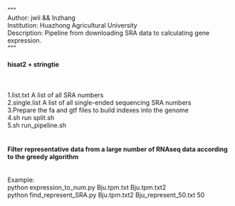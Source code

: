 """<br>
Author: jwli && lnzhang<br>
Institution: Huazhong Agricultural University<br>
Description: Pipeline from downloading SRA data to calculating gene expression.<br>
"""<br>
<h4>hisat2 + stringtie</h4> <br>
<br>
1.list.txt         A list of all SRA numbers<br>
2.single.list      A list of all single-ended sequencing SRA numbers<br>
3.Prepare the fa and gtf files to build indexes into the genome<br>
4.sh run split.sh<br>
5.sh run_pipeline.sh<br>

<br>
<h4>Filter representative data from a large number of RNAseq data according to the greedy algorithm</h4> <br>
Example:
<br>
python expression_to_num.py Bju.tpm.txt Bju.tpm.txt2
<br>
python find_represent_SRA.py Bju.tpm.txt2 Bju_represent_50.txt 50

